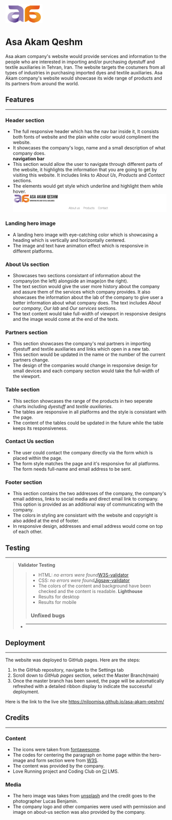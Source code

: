 ![Asaakam logo](assets/images/en-logo.png)
# Asa Akam Qeshm

Asa akam company's website would provide services and information to the people who are interested in importing and/or purchasing dyestuff and textile auxiliaries in Tehran, Iran. The website targets the costumers from all types of industries in purchasing imported dyes and textile auxiliaries. Asa Akam company's website would showcase its wide range of products and its partners from around the world.


## Features
***
  ### Header section
 * The full responsive header which has the nav bar inside it, It consists both fonts of website and the plain white color would compliment the website.
 * It showcases the company's logo, name and a small description of what company does. \
 **navigation bar**
 * This section would allow the user to navigate through different parts of the website, it highlights the information that you are going to get by visiting this website. It includes links to *About Us*, *Products* and *Contact* sections.
 * The elements would get style which underline and highlight them while hover.
    ![header section](assets/images/header-section.png)
 ### Landing hero image
 * A landing hero image with eye-catching color which is showcasing a heading which is vertically and horizontally centered.
 * The image and text have animation effect which is responsive in different platforms. 
 ### About Us section
 * Showcases two sections consistant of information about the company(on the left) alongside an image(on the right).
 *  The text section would give the user more history about the company and assure them of the services which company provides. It also showcases the information about the lab of the company to give user a better information about what company does. The text includes *About our company*, *Our lab* and *Our services* sections. 
 * The text content would take full-width of viewport in responsive designs and the image would come at the end of the texts. 
 ### Partners section
 * This section showcases the company's real partners in importing dyestuff and textile auxiliaries and links which open in a new tab.
 * This section would be updated in the name or the number of the current partners change.
 * The design of the companies would change in responsive design for small devices and each company section would take the full-width of the viewport.
 ### Table section
* This section showcases the range of the products in two seperate charts including *dyestuff* and *textile auxiliaries*.
* The tables are responsive in all platforms and the style is consistant with the page.
* The content of the tables could be updated in the future while the table keeps its responsiveness.
### Contact Us section
* The user could contact the company directly via the form which is placed within the page.
* The form style matches the page and it's responsive for all platforms. The form needs full-name and email address to be sent.
### Footer section
* This section contains the two addresses of the company, the company's email address, links to social media and direct email link to company. This option is provided as an additional way of communicating with the company.
* The colors in styling are consistant with the website and copyright is also added at the end of footer.
* In responsive design, addresses and email address would come on top of each other.

## Testing
***
> **Validator Testing** 
>>* HTML: *no errors were found*[W3S-validator]()
>>* CSS: *no errors were found*[Jigsaw-validator]()
>>* The colors of the content and background have been checked and the content is readable.
>>**Lighthouse**
>>* Results for desktop
>>* Results for mobile
>>### Unfixed bugs
>* ----
## Deployment
***
The website was deployed to GitHub pages. Here are the steps:
1. In the GitHub repository, navigate to the Settings tab
2. Scroll down to *GitHub pages* section, select the Master Branch(main)
3. Once the master branch has been saved, the page will be automatically refreshed with a detailed ribbon display to indicate the successful deployment.


Here is the link to the live site  https://niloomisa.github.io/asa-akam-qeshm/

## Credits
***
### Content
- The icons were taken from [fontawesome](https://fontawesome.com/).
- The codes for centering the paragraph on home page within the hero-image and form section were from [W3S](https://www.w3schools.com/howto/howto_css_center-vertical.asp).
- The content was provided by the company.
- Love Running project and Coding Club on [CI](https://codeinstitute.net) LMS.

### Media
- The hero image was takes from [unsplash](https://unsplash.com/photos/GAM-7l4QzmI) and the credit goes to the photographer Lucas Benjamin.
- The company logo and other companies were used with permission and image on about-us section was also provided by the company. 






   
